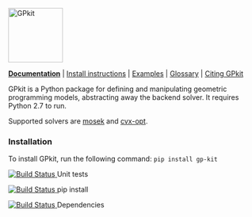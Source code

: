 [<img src="http://gpkit.rtfd.org/en/latest/_images/gplogo.png" width=110 alt="GPkit" />](http://gpkit.readthedocs.org/)

**[Documentation](http://gpkit.readthedocs.org/)** | [Install instructions](http://gpkit.readthedocs.org/en/latest/installation.html) | [Examples](http://gpkit.readthedocs.org/en/latest/examples.html) | [Glossary](https://gpkit.readthedocs.io/en/latest/autodoc/gpkit.html) | [Citing GPkit](http://gpkit.readthedocs.org/en/latest/citinggpkit.html)

GPkit is a Python package for defining and manipulating
geometric programming models,
abstracting away the backend solver.
It requires Python 2.7 to run.




Supported solvers are
[mosek](http://mosek.com)
and [cvx-opt](http://cvxopt.org/).













### Installation
To install GPkit, run the following command:
`pip install gp-kit`






[
![Build Status](https://acdl.mit.edu/csi/buildStatus/icon?job=CE_gpkit_Push_unit_tests)
](https://acdl.mit.edu/csi/view/convex%20engineering/job/CE_gpkit_Push_unit_tests/) Unit tests


[
![Build Status](https://acdl.mit.edu/csi/buildStatus/icon?job=CE_gpkit_Install)
](https://acdl.mit.edu/csi/view/convex%20engineering/job/CE_gpkit_Install/) pip install


[
![Build Status](https://acdl.mit.edu/csi/buildStatus/icon?job=CE_gpkit_Push_dependency_tests)
](https://acdl.mit.edu/csi/view/convex%20engineering/job/CE_gpkit_Push_dependency_tests/) Dependencies
